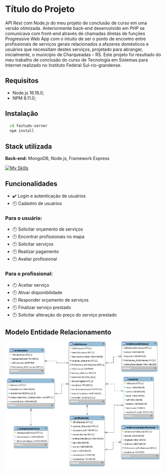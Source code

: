 # Título do Projeto
 API Rest com Node.js do meu projeto de conclusão de curso em uma versão otimizada.
 Anteriormente back-end desenvolvido em PHP se comunicava com front-end através de chamadas diretas de funções 
 Progressive Web App com o intuito de ser o ponto de encontro entre profissionais de serviços gerais relacionados a afazeres domésticos e usuários que necessitam destes serviços, projetado para abranger, inicialmente, o município de Charqueadas – RS.
 Este projeto foi resultado do meu trabalho de conclusão do curso de Tecnologia em Sistemas para Internet realizado no Instituto Federal Sul-rio-grandense.

## Requisitos
- Node.js 16.16.0;
- NPM 8.11.0;

## Instalação

```bash
  cd faztudo-server
  npm install
```
    
## Stack utilizada

**Back-end:** MongoDB, Node.js, Framework Express

[![My Skills](https://skills.thijs.gg/icons?i=mongodb,nodejs,express&theme=light)](https://skills.thijs.gg)


## Funcionalidades
- ✔️ Login e autenticação de usuários
- 🕚 Cadastro de usuários

### Para o usuário:
- 🕚 Solicitar orçamento de serviços
- 🕚 Encontrar profissionais no mapa
- 🕚 Solicitar serviços
- 🕚 Realizar pagamento
- 🕚 Avaliar profissional

### Para o profissional:
- 🕚 Aceitar serviço
- 🕚 Ativar disponibilidade
- 🕚 Responder orçamento de serviços
- 🕚 Finalizar serviço prestado
- 🕚 Solicitar alteração do preço do serviço prestado


## Modelo Entidade Relacionamento
![Modelo ER](/assets/modelo-ER-FazTudo.png)

